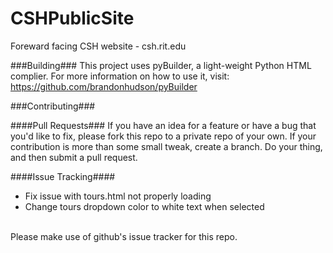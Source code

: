 CSHPublicSite
================

Foreward facing CSH website - csh.rit.edu

###Building###
This project uses pyBuilder, a light-weight Python HTML complier. For more information on how to use it, visit: https://github.com/brandonhudson/pyBuilder

###Contributing###

####Pull Requests###
If you have an idea for a feature or have a bug that you'd like to fix, please fork this repo to a private repo of your own. If your contribution is more than some small tweak, create a branch. Do your thing, and then submit a pull request.

####Issue Tracking####
- Fix issue with tours.html not properly loading
- Change tours dropdown color to white text when selected
<br>
Please make use of github's issue tracker for this repo.

